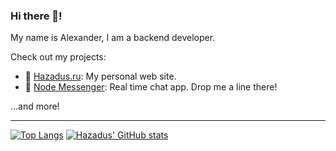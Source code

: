 ### Hi there 👋!

My name is Alexander, I am a backend developer.

Check out my projects:

- 🏡 [Hazadus.ru](https://hazadus.ru): My personal web site.
- 💬 [Node Messenger](http://messenger.hazadus.ru/): Real time chat app. Drop me a line there!

...and more!

----

[![Top Langs](https://github-readme-stats.vercel.app/api/top-langs/?username=hazadus&langs_count=8&layout=compact)](https://github.com/anuraghazra/github-readme-stats)
[![Hazadus' GitHub stats](https://github-readme-stats.vercel.app/api?username=hazadus)](https://github.com/anuraghazra/github-readme-stats)

<!--
**hazadus/hazadus** is a ✨ _special_ ✨ repository because its `README.md` (this file) appears on your GitHub profile.

Here are some ideas to get you started:

- 🔭 I’m currently working on ...
- 🌱 I’m currently learning ...
- 👯 I’m looking to collaborate on ...
- 🤔 I’m looking for help with ...
- 💬 Ask me about ...
- 📫 How to reach me: ...
- 😄 Pronouns: ...
- ⚡ Fun fact: ...
-->
